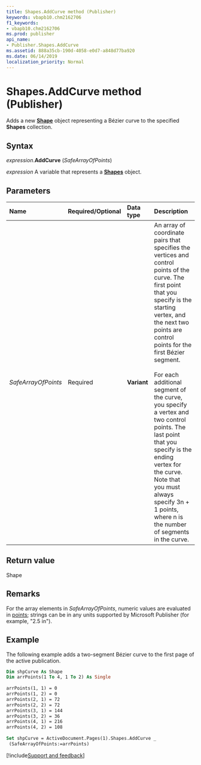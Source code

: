 ```yaml
---
title: Shapes.AddCurve method (Publisher)
keywords: vbapb10.chm2162706
f1_keywords:
- vbapb10.chm2162706
ms.prod: publisher
api_name:
- Publisher.Shapes.AddCurve
ms.assetid: 888a35cb-190d-4058-e0d7-a848d77ba920
ms.date: 06/14/2019
localization_priority: Normal
---
```



# Shapes.AddCurve method (Publisher)

Adds a new **[Shape](Publisher.Shape.md)** object representing a Bézier curve to the specified **Shapes** collection.


## Syntax

_expression_.**AddCurve** (_SafeArrayOfPoints_)

_expression_ A variable that represents a **[Shapes](Publisher.Shapes.md)** object.


## Parameters

|Name|Required/Optional|Data type|Description|
|:-----|:-----|:-----|:-----|
|_SafeArrayOfPoints_|Required| **Variant**|An array of coordinate pairs that specifies the vertices and control points of the curve. The first point that you specify is the starting vertex, and the next two points are control points for the first Bézier segment.<br/><br/>For each additional segment of the curve, you specify a vertex and two control points. The last point that you specify is the ending vertex for the curve. Note that you must always specify 3n + 1 points, where n is the number of segments in the curve.|

## Return value

Shape


## Remarks

For the array elements in _SafeArrayOfPoints_, numeric values are evaluated in [points](../language/glossary/vbe-glossary.md#point); strings can be in any units supported by Microsoft Publisher (for example, "2.5 in").


## Example

The following example adds a two-segment Bézier curve to the first page of the active publication.

```vb
Dim shpCurve As Shape 
Dim arrPoints(1 To 4, 1 To 2) As Single 
 
arrPoints(1, 1) = 0 
arrPoints(1, 2) = 0 
arrPoints(2, 1) = 72 
arrPoints(2, 2) = 72 
arrPoints(3, 1) = 144 
arrPoints(3, 2) = 36 
arrPoints(4, 1) = 216 
arrPoints(4, 2) = 108 
 
Set shpCurve = ActiveDocument.Pages(1).Shapes.AddCurve _ 
 (SafeArrayOfPoints:=arrPoints)
```

[!include[Support and feedback](~/includes/feedback-boilerplate.md)]